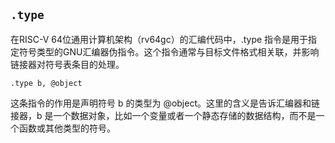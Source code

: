 ## `.type` 

在RISC-V 64位通用计算机架构（rv64gc）的汇编代码中，.type 指令是用于指定符号类型的GNU汇编器伪指令。这个指令通常与目标文件格式相关联，并影响链接器对符号表条目的处理。
```Assembly
.type b, @object
```
这条指令的作用是声明符号 b 的类型为 @object。这里的含义是告诉汇编器和链接器，b 是一个数据对象，比如一个变量或者一个静态存储的数据结构，而不是一个函数或其他类型的符号。